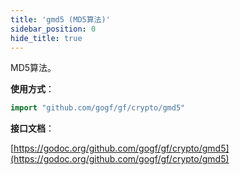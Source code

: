 ```yaml
---
title: 'gmd5 (MD5算法)'
sidebar_position: 0
hide_title: true
---
```


MD5算法。

**使用方式**：

```  go
import "github.com/gogf/gf/crypto/gmd5"

```

**接口文档**：

[https://godoc.org/github.com/gogf/gf/crypto/gmd5](https://godoc.org/github.com/gogf/gf/crypto/gmd5)